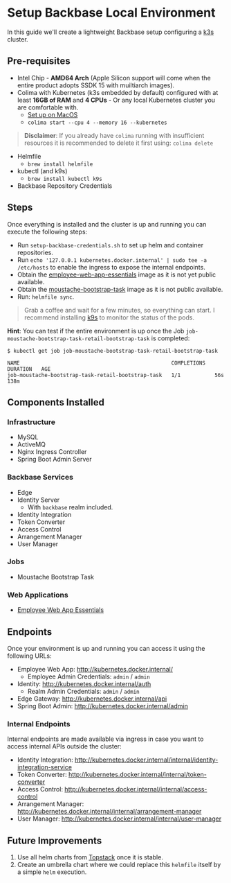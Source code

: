 # Setup Backbase Local Environment

In this guide we'll create a lightweight Backbase setup configuring a [k3s](https://k3s.io/) cluster.

## Pre-requisites

- Intel Chip - **AMD64 Arch** (Apple Silicon support will come when the entire product adopts SSDK 15 with muiltiarch
  images).
- Colima with Kubernetes (k3s embedded by default) configured with at least **16GB of RAM** and **4 CPUs** - Or any local Kubernetes cluster you are comfortable with.
    * [Set up on MacOS](https://backbase.atlassian.net/wiki/spaces/CE/pages/3584589953/How+to+replace+Docker+Desktop+with+Colima)
    * `colima start --cpu 4 --memory 16 --kubernetes`
> **Disclaimer**: If you already have `colima` running with insufficient resources it is recommended to delete it first
> using: `colima delete`
- Helmfile
    * `brew install helmfile`
- kubectl (and k9s)
    * `brew install kubectl k9s`
- Backbase Repository Credentials

## Steps

Once everything is installed and the cluster is up and running you can execute the following steps:

* Run `setup-backbase-credentials.sh` to set up helm and container repositories.
* Run `echo '127.0.0.1 kubernetes.docker.internal' | sudo tee -a /etc/hosts` to enable the ingress to expose the internal endpoints.
* Obtain the [employee-web-app-essentials](images/employee-web-app-essentials/README.md) image as it is not yet public
  available.
* Obtain the [moustache-bootstrap-task](images/moustache-bootstrap-task/README.md) image as it is not public available.
* Run: `helmfile sync`.

> Grab a coffee and wait for a few minutes, so everything can start. I recommend installing [k9s](https://k9scli.io/) to
> monitor the status
> of the pods.

**Hint**: You can test if the entire environment is up once the Job `job-moustache-bootstrap-task-retail-bootstrap-task`
is completed:

```shell
$ kubectl get job job-moustache-bootstrap-task-retail-bootstrap-task

NAME                                                 COMPLETIONS   DURATION   AGE
job-moustache-bootstrap-task-retail-bootstrap-task   1/1           56s        138m
```

## Components Installed

### Infrastructure

- MySQL
- ActiveMQ
- Nginx Ingress Controller
- Spring Boot Admin Server

### Backbase Services

- Edge
- Identity Server
    * With `backbase` realm included.
- Identity Integration
- Token Converter
- Access Control
- Arrangement Manager
- User Manager

### Jobs

- Moustache Bootstrap Task

### Web Applications

- [Employee Web App Essentials](https://community.backbase.com/documentation/employee_web_app/latest/deploy_web_app)

## Endpoints

Once your environment is up and running you can access it using the following URLs:

- Employee Web App: http://kubernetes.docker.internal/
    * Employee Admin Credentials: `admin` / `admin`
- Identity: http://kubernetes.docker.internal/auth
    * Realm Admin Credentials: `admin` / `admin`
- Edge Gateway: http://kubernetes.docker.internal/api
- Spring Boot Admin: http://kubernetes.docker.internal/admin

### Internal Endpoints

Internal endpoints are made available via ingress in case you want to access internal APIs outside the cluster:

- Identity Integration: http://kubernetes.docker.internal/internal/identity-integration-service
- Token Converter: http://kubernetes.docker.internal/internal/token-converter
- Access Control: http://kubernetes.docker.internal/internal/access-control
- Arrangement Manager: http://kubernetes.docker.internal/internal/arrangement-manager
- User Manager: http://kubernetes.docker.internal/internal/user-manager

## Future Improvements

1. Use all helm charts
   from [Topstack](https://backbase.atlassian.net/wiki/spaces/BAAS/pages/3842146431/New+helm+charts+based+on+library+first+implementation)
   once it is stable.
2. Create an umbrella chart where we could replace this `helmfile` itself by a simple `helm` execution.
